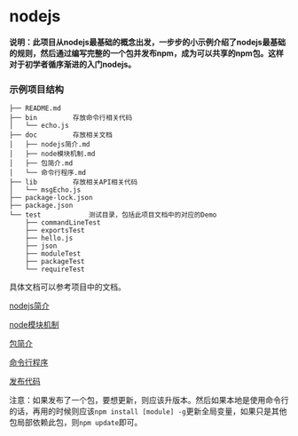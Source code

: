 
# nodejs

**说明：此项目从nodejs最基础的概念出发，一步步的小示例介绍了nodejs最基础的规则，然后通过编写完整的一个包并发布npm，成为可以共享的npm包。这样对于初学者循序渐进的入门nodejs。**

### 示例项目结构

```
├── README.md
├── bin			存放命令行相关代码
│   └── echo.js
├── doc			存放相关文档
│   ├── nodejs简介.md
│   ├── node模块机制.md
│   ├── 包简介.md
│   └── 命令行程序.md
├── lib			存放相关API相关代码			
│   └── msgEcho.js
├── package-lock.json
├── package.json
└── test			测试目录，包括此项目文档中的对应的Demo
    ├── commandLineTest
    ├── exportsTest
    ├── hello.js
    ├── json
    ├── moduleTest
    ├── packageTest
    └── requireTest
```

具体文档可以参考项目中的文档。


[nodejs简介](https://github.com/Magicwager/nodejs/blob/master/doc/nodejs%E7%AE%80%E4%BB%8B.md)

[node模块机制](https://github.com/Magicwager/nodejs/blob/master/doc/node%E6%A8%A1%E5%9D%97%E6%9C%BA%E5%88%B6.md)

[包简介](https://github.com/Magicwager/nodejs/blob/master/doc/%E5%8C%85%E7%AE%80%E4%BB%8B.md)

[命令行程序](https://github.com/Magicwager/nodejs/blob/master/doc/%E5%91%BD%E4%BB%A4%E8%A1%8C%E7%A8%8B%E5%BA%8F.md)

[发布代码](https://github.com/Magicwager/nodejs/blob/master/doc/%E5%8F%91%E5%B8%83%E4%BB%A3%E7%A0%81.md)

注意：如果发布了一个包，要想更新，则应该升版本。然后如果本地是使用命令行的话，再用的时候则应该`npm install [module] -g`更新全局变量，如果只是其他包局部依赖此包，则`npm update`即可。









